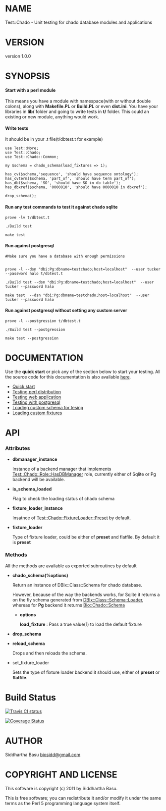 # NAME

Test::Chado - Unit testing for chado database modules and applications

# VERSION

version 1.0.0

# SYNOPSIS

#### Start with a perl module

This means you have a module with namespace(with or without double colons), along with __Makefile.PL__ or __Build.PL__ or even __dist.ini__. You have your libraries in
__lib/__ folder and going to write tests in __t/__ folder.
This could an existing or new module, anything would work.

#### Write tests 

It should be in your .t file(t/dbtest.t for example)

    use Test::More;
    use Test::Chado;
    use Test::Chado::Common;

    my $schema = chado_schema(load_fixtures => 1);

    has_cv($schema,'sequence', 'should have sequence ontology');
    has_cvterm($schema, 'part_of', 'should have term part_of');
    has_db($schema, 'SO', 'should have SO in db table');
    has_dbxref($schema, '0000010', 'should have 0000010 in dbxref');

    drop_schema();

#### Run any test commands to test it against chado sqlite

    prove -lv t/dbtest.t

    ./Build test 

    make test

#### Run against postgresql

    #Make sure you have a database with enough permissions
    

    prove -l --dsn "dbi:Pg:dbname=testchado;host=localhost"  --user tucker --password halo t/dbtest.t

    ./Build test --dsn "dbi:Pg:dbname=testchado;host=localhost"  --user tucker --password halo

    make test  --dsn "dbi:Pg:dbname=testchado;host=localhost"  --user tucker --password halo

#### Run against postgresql without setting any custom server

    prove -l --postgression t/dbtest.t

    ./Build test --postgression

    make test --postgression

# DOCUMENTATION

Use the __quick start__ or pick any of the section below to start your testing. All the source code for this documentation is also available [here](https://github.com/dictyBase/Test-Chado-Guides).

- [Quick start](#lib/Test/Chado/Manual/QuickStart.pod) 
- [Testing perl distribution](#lib/Test/Chado/Manual/TestingWithDistribution.pod) 
- [Testing web application](#lib/Test/Chado/Manual/TestingWithWebApp.pod) 
- [Testing with postgresql ](http://search.cpan.org/perldoc?Test::Chado::Manual::TestingWithPostgres) 
- [Loading custom schema for tesing ](http://search.cpan.org/perldoc?Test::Chado::Manual::TestingWithCustomSchema) 
- [Loading custom fixtures ](http://search.cpan.org/perldoc?Test::Chado::Manual::TestingWithCustomFixtures) 

# API

### Attributes

- __dbmanager\_instance__

    Instance of a backend manager that implements [Test::Chado::Role::HasDBManager](http://search.cpan.org/perldoc?Test::Chado::Role::HasDBManager) role, currently either of Sqlite or Pg backend will be available.

- __is\_schema\_loaded__

    Flag to check the loading status of chado schema

- __fixture\_loader\_instance__

    Insatnce of [Test::Chado::FixtureLoader::Preset](http://search.cpan.org/perldoc?Test::Chado::FixtureLoader::Preset) by default.

- __fixture\_loader__

    Type of fixture loader, could be either of __preset__ and flatfile. By default it is __preset__

### Methods

All the methods are available as exported subroutines by default

- __chado\_schema(%options)__

    Return an instance of DBIx::Class::Schema for chado database.

    However, because of the way the backends works, for Sqlite it returns a on the fly schema generated from [DBIx::Class::Schema::Loader](http://search.cpan.org/perldoc?DBIx::Class::Schema::Loader), whereas for __Pg__ backend it returns [Bio::Chado::Schema](http://search.cpan.org/perldoc?Bio::Chado::Schema)

    - __options__

        __load\_fixture__ : Pass a true value(1) to load the default fixture

- __drop\_schema__
- __reload\_schema__

    Drops and then reloads the schema.

- set\_fixture\_loader

    Sets the type of fixture loader backend it should use, either of __preset__ or __flatfile__.

# Build Status

<a href='https://travis-ci.org/dictyBase/Test-Chado'>
  <img src='https://travis-ci.org/dictyBase/Test-Chado.png?branch=develop'
  alt='Travis CI status'/></a>

<a href='https://coveralls.io/r/dictyBase/Test-Chado'><img
src='https://coveralls.io/repos/dictyBase/Test-Chado/badge.png?branch=develop'
alt='Coverage Status' /></a>

# AUTHOR

Siddhartha Basu <biosidd@gmail.com>

# COPYRIGHT AND LICENSE

This software is copyright (c) 2011 by Siddhartha Basu.

This is free software; you can redistribute it and/or modify it under
the same terms as the Perl 5 programming language system itself.
